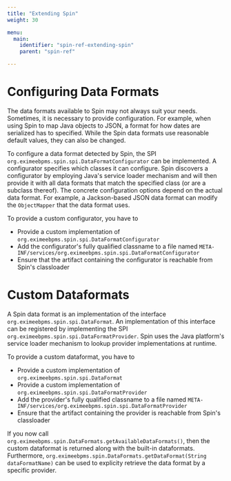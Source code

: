 ```yaml
---
title: "Extending Spin"
weight: 30

menu:
  main:
    identifier: "spin-ref-extending-spin"
    parent: "spin-ref"

---
```


# Configuring Data Formats

The data formats available to Spin may not always suit your needs. Sometimes, it is necessary to provide configuration. For example, when using Spin to map Java objects to JSON, a format for how dates are serialized has to specified. While the Spin data formats use reasonable default values, they can also be changed.

To configure a data format detected by Spin, the SPI `org.eximeebpms.spin.spi.DataFormatConfigurator` can be implemented. A configurator specifies which classes it can configure. Spin discovers a configurator by employing Java's service loader mechanism and will then provide it with all data formats that match the specified class (or are a subclass thereof). The concrete configuration options depend on the actual data format. For example, a Jackson-based JSON data format can modify the `ObjectMapper` that the data format uses.

To provide a custom configurator, you have to

* Provide a custom implementation of `org.eximeebpms.spin.spi.DataFormatConfigurator`
* Add the configurator's fully qualified classname to a file named `META-INF/services/org.eximeebpms.spin.spi.DataFormatConfigurator`
* Ensure that the artifact containing the configurator is reachable from Spin's classloader


# Custom Dataformats

A Spin data format is an implementation of the interface `org.eximeebpms.spin.spi.DataFormat`. An implementation of this interface can be registered by implementing the SPI `org.eximeebpms.spin.spi.DataFormatProvider`. Spin uses the Java platform's service loader mechanism to lookup provider implementations at runtime.

To provide a custom dataformat, you have to

* Provide a custom implementation of `org.eximeebpms.spin.spi.DataFormat`
* Provide a custom implementation of `org.eximeebpms.spin.spi.DataFormatProvider`
* Add the provider's fully qualified classname to a file named `META-INF/services/org.eximeebpms.spin.spi.DataFormatProvider`
* Ensure that the artifact containing the provider is reachable from Spin's classloader

If you now call `org.eximeebpms.spin.DataFormats.getAvailableDataFormats()`, then the custom dataformat is returned along with the built-in dataformats. Furthermore, `org.eximeebpms.spin.DataFormats.getDataFormat(String dataFormatName)` can be used to explicity retrieve the data format by a specific provider.

